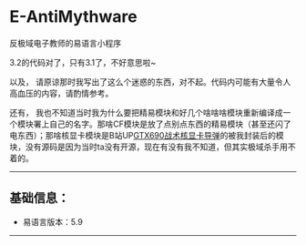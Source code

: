 # E-AntiMythware
反极域电子教师的易语言小程序

3.2的代码对了，只有3.1了，不好意思啦~

以及，
请原谅那时我写出了这么个迷惑的东西，对不起。代码内可能有大量令人高血压的内容，请酌情参考。

还有，
我也不知道当时我为什么要把精易模块和好几个啥啥啥模块重新编译成一个模块署上自己的名字。那啥CF模块是放了点别点东西的精易模块（甚至还闪了电东西）；那啥核显卡模块是B站UP[GTX690战术核显卡导弹](https://space.bilibili.com/179757857)的被我封装后的模块，没有源码是因为当时ta没有开源，现在有没有我不知道，但其实极域杀手用不着的。

---

## 基础信息：

- 易语言版本：5.9
---
